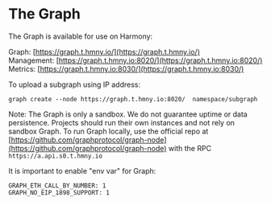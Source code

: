 # The Graph

The Graph is available for use on Harmony:

Graph: [https://graph.t.hmny.io/](https://graph.t.hmny.io/)   
Management: [https://graph.t.hmny.io:8020/](https://graph.t.hmny.io:8020/)   
Metrics: [https://graph.t.hmny.io:8030/](https://graph.t.hmny.io:8030/)  
  
To upload a subgraph using IP address:

```text
graph create --node https://graph.t.hmny.io:8020/  namespace/subgraph
```

Note: The Graph is only a sandbox. We do not guarantee uptime or data persistence. Projects should run their own instances and not rely on sandbox Graph. To run Graph locally, use the official repo at [https://github.com/graphprotocol/graph-node](https://github.com/graphprotocol/graph-node) with the RPC `https://a.api.s0.t.hmny.io` 

It is important to enable "env var" for Graph:

```text
GRAPH_ETH_CALL_BY_NUMBER: 1
GRAPH_NO_EIP_1898_SUPPORT: 1
```

